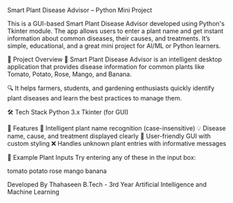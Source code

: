Smart Plant Disease Advisor – Python Mini Project

This is a GUI-based Smart Plant Disease Advisor developed using Python's Tkinter module. The app allows users to enter a plant name and get instant information about common diseases, their causes, and treatments. It’s simple, educational, and a great mini project for AI/ML or Python learners.

📌 Project Overview
🌱 Smart Plant Disease Advisor is an intelligent desktop application that provides disease information for common plants like Tomato, Potato, Rose, Mango, and Banana.

🔍 It helps farmers, students, and gardening enthusiasts quickly identify plant diseases and learn the best practices to manage them.

🛠️ Tech Stack
Python 3.x
Tkinter (for GUI)

🎯 Features
🧠 Intelligent plant name recognition (case-insensitive)
💡 Disease name, cause, and treatment displayed clearly
🎨 User-friendly GUI with custom styling
❌ Handles unknown plant entries with informative messages


🧠 Example Plant Inputs
Try entering any of these in the input box:

tomato
potato
rose
mango
banana

 Developed By
Thahaseen
B.Tech - 3rd Year
Artificial Intelligence and Machine Learning
